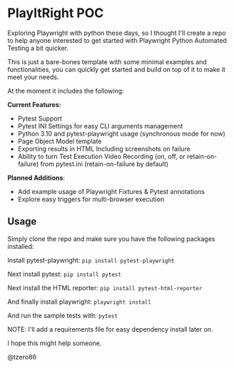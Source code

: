 # PlayItRight POC

Exploring Playwright with python these days, so I thought I'll create a repo 
to help anyone interested to get started with Playwright Python Automated Testing a bit quicker.

This is just a bare-bones template with some minimal examples and functionalities, you can quickly get started and build on top of it to make it meet your needs.

At the moment it includes the following:

**Current Features:**

- Pytest Support
- Pytest INI Settings for easy CLI arguments management
- Python 3.10 and pytest-playwright usage (synchronous mode for now)
- Page Object Model template
- Exporting results in HTML Including screenshots on failure
- Ability to turn Test Execution Video Recording (on, off, or retain-on-failure) from pytest.ini (retain-on-failure by default)

**Planned Additions**:
  
  - Add example usage of Playwright Fixtures & Pytest annotations
  - Explore easy triggers for multi-browser execution


## Usage

Simply clone the repo and make sure you have the following packages installed:

Install pytest-playwright:
`pip install pytest-playwright`

Next install pytest:
`pip install pytest`

Next install the HTML reporter:
`pip install pytest-html-reporter`

And finally install playwright:
`playwright install`

And run the sample tests with:
`pytest`

NOTE: I'll add a requirements file for easy dependency install later on.

I hope this might help someone.

@tzero86